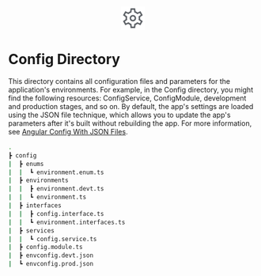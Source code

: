<p align="center">
  <img src="../docs/images/config_directory.svg" alt="config-directory" width="48px" height="48px"/>
  <br>
</p>

# Config Directory

This directory contains all configuration files and parameters for the application's environments. For example, in the Config directory, you might find the following resources: ConfigService, ConfigModule, development and production stages, and so on. By default, the app's settings are loaded using the JSON file technique, which allows you to update the app's parameters after it's built without rebuilding the app. For more information, see [Angular Config With JSON Files](https://www.youtube.com/watch?v=GUJ9FGHIKnA "Angular Config With JSON Files").

```bash
.
┣ config
|  ┣ enums
|  |  ┗ environment.enum.ts
|  ┣ environments
|  |  ┣ environment.devt.ts
|  |  ┗ environment.ts
|  ┣ interfaces
|  |  ┣ config.interface.ts
|  |  ┗ environment.interfaces.ts
|  ┣ services
|  |  ┗ config.service.ts
|  ┣ config.module.ts
|  ┣ envconfig.devt.json
|  ┗ envconfig.prod.json
```
